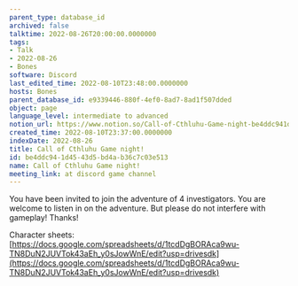 ```yaml
---
parent_type: database_id
archived: false
talktime: 2022-08-26T20:00:00.0000000
tags:
- Talk
- 2022-08-26
- Bones
software: Discord
last_edited_time: 2022-08-10T23:48:00.0000000
hosts: Bones
parent_database_id: e9339446-880f-4ef0-8ad7-8ad1f507dded
object: page
language_level: intermediate to advanced
notion_url: https://www.notion.so/Call-of-Cthluhu-Game-night-be4ddc941d4543d5bd4ab36c7c03e513
created_time: 2022-08-10T23:37:00.0000000
indexDate: 2022-08-26
title: Call of Cthluhu Game night!
id: be4ddc94-1d45-43d5-bd4a-b36c7c03e513
name: Call of Cthluhu Game night!
meeting_link: at discord game channel
---
```


You have been invited to join the adventure of 4 investigators. 
You are welcome to listen in on the adventure. But please do not interfere with gameplay! Thanks!



Character sheets: 
[https://docs.google.com/spreadsheets/d/1tcdDgBORAca9wu-TN8DuN2JUVTok43aEh_y0sJowWnE/edit?usp=drivesdk](https://docs.google.com/spreadsheets/d/1tcdDgBORAca9wu-TN8DuN2JUVTok43aEh_y0sJowWnE/edit?usp=drivesdk)   











